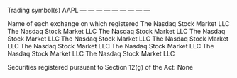 Trading
symbol(s)
AAPL
—
—
—
—
—
—
—
—
—

Name of each exchange on which registered
The Nasdaq Stock Market LLC
The Nasdaq Stock Market LLC
The Nasdaq Stock Market LLC
The Nasdaq Stock Market LLC
The Nasdaq Stock Market LLC
The Nasdaq Stock Market LLC
The Nasdaq Stock Market LLC
The Nasdaq Stock Market LLC
The Nasdaq Stock Market LLC
The Nasdaq Stock Market LLC

Securities registered pursuant to Section 12(g) of the Act:  None